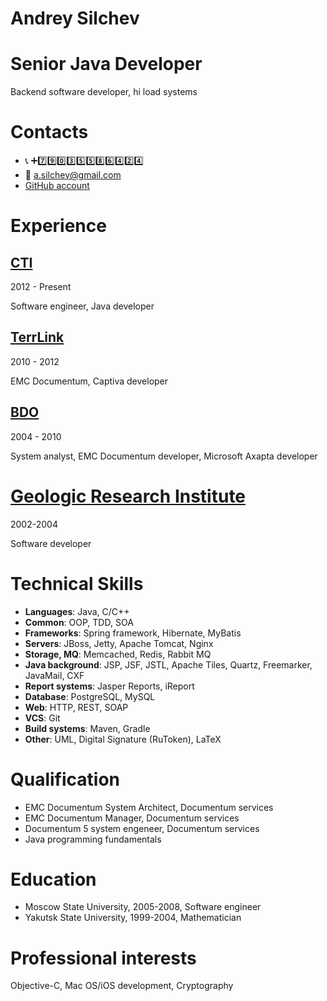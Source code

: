 # Andrey Silchev #

# Senior Java Developer #

Backend software developer, hi load systems

# Contacts #

* :telephone_receiver:  :heavy_plus_sign::seven::nine::zero::three::five::five::eight::six::four::two::four:
* :e-mail:  a.silchev@gmail.com
* [GitHub account](https://github.com/asilchev)

# Experience #

## [CTI](http://cti.ru) ##

2012 - Present

Software engineer, Java developer

## [TerrLink](http://terralink.ru) ##

2010 - 2012

EMC Documentum, Captiva developer

## [BDO](http://bdo.ru) ##

2004 - 2010

System analyst, EMC Documentum developer, Microsoft Axapta developer

# [Geologic Research Institute](http://www.alrosa.ru/corporate-structure/нигп/) #

2002-2004

Software developer

# Technical Skills #

* **Languages**: Java, C/C++
* **Common**: OOP, TDD, SOA
* **Frameworks**: Spring framework, Hibernate, MyBatis
* **Servers**: JBoss, Jetty, Apache Tomcat, Nginx
* **Storage, MQ**: Memcached, Redis, Rabbit MQ
* **Java background**: JSP, JSF, JSTL, Apache Tiles, Quartz, Freemarker, JavaMail, CXF
* **Report systems**: Jasper Reports, iReport
* **Database**: PostgreSQL, MySQL
* **Web**: HTTP, REST, SOAP
* **VCS**: Git
* **Build systems**: Maven, Gradle
* **Other**: UML, Digital Signature (RuToken), LaTeX

# Qualification #

* EMC Documentum System Architect, Documentum services
* EMC Documentum Manager, Documentum services
* Documentum 5 system engeneer, Documentum services
* Java programming fundamentals

# Education #

* Moscow State University, 2005-2008, Software engineer
* Yakutsk State University, 1999-2004, Mathematician

# Professional interests #

Objective-C, Mac OS/iOS development, Cryptography
